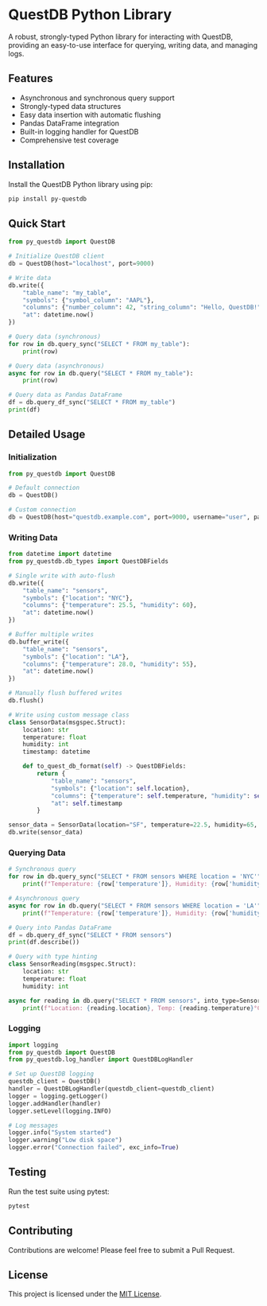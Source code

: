 # QuestDB Python Library

A robust, strongly-typed Python library for interacting with QuestDB, providing an easy-to-use interface for querying, writing data, and managing logs.

## Features

- Asynchronous and synchronous query support
- Strongly-typed data structures
- Easy data insertion with automatic flushing
- Pandas DataFrame integration
- Built-in logging handler for QuestDB
- Comprehensive test coverage

## Installation

Install the QuestDB Python library using pip:

```bash
pip install py-questdb
```

## Quick Start

```python
from py_questdb import QuestDB

# Initialize QuestDB client
db = QuestDB(host="localhost", port=9000)

# Write data
db.write({
    "table_name": "my_table",
    "symbols": {"symbol_column": "AAPL"},
    "columns": {"number_column": 42, "string_column": "Hello, QuestDB!"},
    "at": datetime.now()
})

# Query data (synchronous)
for row in db.query_sync("SELECT * FROM my_table"):
    print(row)

# Query data (asynchronous)
async for row in db.query("SELECT * FROM my_table"):
    print(row)

# Query data as Pandas DataFrame
df = db.query_df_sync("SELECT * FROM my_table")
print(df)
```

## Detailed Usage

### Initialization

```python
from py_questdb import QuestDB

# Default connection
db = QuestDB()

# Custom connection
db = QuestDB(host="questdb.example.com", port=9000, username="user", password="pass")
```

### Writing Data

```python
from datetime import datetime
from py_questdb.db_types import QuestDBFields

# Single write with auto-flush
db.write({
    "table_name": "sensors",
    "symbols": {"location": "NYC"},
    "columns": {"temperature": 25.5, "humidity": 60},
    "at": datetime.now()
})

# Buffer multiple writes
db.buffer_write({
    "table_name": "sensors",
    "symbols": {"location": "LA"},
    "columns": {"temperature": 28.0, "humidity": 55},
    "at": datetime.now()
})

# Manually flush buffered writes
db.flush()

# Write using custom message class
class SensorData(msgspec.Struct):
    location: str
    temperature: float
    humidity: int
    timestamp: datetime

    def to_quest_db_format(self) -> QuestDBFields:
        return {
            "table_name": "sensors",
            "symbols": {"location": self.location},
            "columns": {"temperature": self.temperature, "humidity": self.humidity},
            "at": self.timestamp
        }

sensor_data = SensorData(location="SF", temperature=22.5, humidity=65, timestamp=datetime.now())
db.write(sensor_data)
```

### Querying Data

```python
# Synchronous query
for row in db.query_sync("SELECT * FROM sensors WHERE location = 'NYC'"):
    print(f"Temperature: {row['temperature']}, Humidity: {row['humidity']}")

# Asynchronous query
async for row in db.query("SELECT * FROM sensors WHERE location = 'LA'"):
    print(f"Temperature: {row['temperature']}, Humidity: {row['humidity']}")

# Query into Pandas DataFrame
df = db.query_df_sync("SELECT * FROM sensors")
print(df.describe())

# Query with type hinting
class SensorReading(msgspec.Struct):
    location: str
    temperature: float
    humidity: int

async for reading in db.query("SELECT * FROM sensors", into_type=SensorReading):
    print(f"Location: {reading.location}, Temp: {reading.temperature}°C, Humidity: {reading.humidity}%")
```

### Logging

```python
import logging
from py_questdb import QuestDB
from py_questdb.log_handler import QuestDBLogHandler

# Set up QuestDB logging
questdb_client = QuestDB()
handler = QuestDBLogHandler(questdb_client=questdb_client)
logger = logging.getLogger()
logger.addHandler(handler)
logger.setLevel(logging.INFO)

# Log messages
logger.info("System started")
logger.warning("Low disk space")
logger.error("Connection failed", exc_info=True)
```

## Testing

Run the test suite using pytest:

```bash
pytest
```

## Contributing

Contributions are welcome! Please feel free to submit a Pull Request.

## License

This project is licensed under the [MIT License](LICENSE).